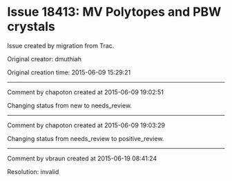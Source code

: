 # Issue 18413: MV Polytopes and PBW crystals

Issue created by migration from Trac.

Original creator: dmuthiah

Original creation time: 2015-06-09 15:29:21




---

Comment by chapoton created at 2015-06-09 19:02:51

Changing status from new to needs_review.


---

Comment by chapoton created at 2015-06-09 19:03:29

Changing status from needs_review to positive_review.


---

Comment by vbraun created at 2015-06-19 08:41:24

Resolution: invalid

